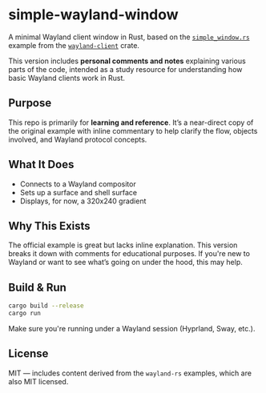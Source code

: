 # simple-wayland-window

A minimal Wayland client window in Rust, based on the [`simple_window.rs`](https://github.com/Smithay/wayland-rs/blob/master/wayland-client/examples/simple_window.rs) example from the [`wayland-client`](https://docs.rs/wayland-client) crate.

This version includes **personal comments and notes** explaining various parts of the code, intended as a study resource for understanding how basic Wayland clients work in Rust.

## Purpose

This repo is primarily for **learning and reference**. It’s a near-direct copy of the original example with inline commentary to help clarify the flow, objects involved, and Wayland protocol concepts.

## What It Does

- Connects to a Wayland compositor  
- Sets up a surface and shell surface  
- Displays, for now, a 320x240 gradient

## Why This Exists

The official example is great but lacks inline explanation. This version breaks it down with comments for educational purposes. If you're new to Wayland or want to see what’s going on under the hood, this may help.

## Build & Run

```sh
cargo build --release
cargo run
```

Make sure you're running under a Wayland session (Hyprland, Sway, etc.).

## License

MIT — includes content derived from the `wayland-rs` examples, which are also MIT licensed.
